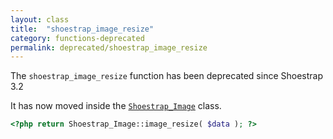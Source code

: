 ```yaml
---
layout: class
title:  "shoestrap_image_resize"
category: functions-deprecated
permalink: deprecated/shoestrap_image_resize
---
```


The `shoestrap_image_resize` function has been deprecated since Shoestrap 3.2

It has now moved inside the [`Shoestrap_Image`](/classes/Shoestrap_Image) class.

```php
<?php return Shoestrap_Image::image_resize( $data ); ?>
```